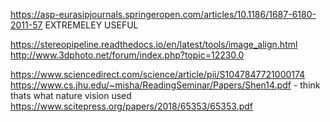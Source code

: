 https://asp-eurasipjournals.springeropen.com/articles/10.1186/1687-6180-2011-57
EXTREMELEY USEFUL

https://stereopipeline.readthedocs.io/en/latest/tools/image_align.html
http://www.3dphoto.net/forum/index.php?topic=12230.0

https://www.sciencedirect.com/science/article/pii/S1047847721000174
https://www.cs.jhu.edu/~misha/ReadingSeminar/Papers/Shen14.pdf - think thats what nature vision used
https://www.scitepress.org/papers/2018/65353/65353.pdf